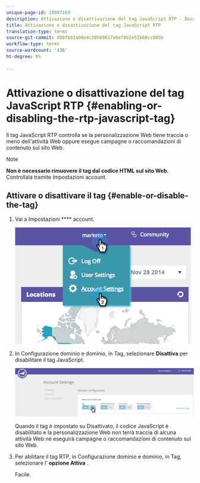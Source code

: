 ```yaml
---
unique-page-id: 10097163
description: Attivazione o disattivazione del tag JavaScript RTP - Documenti Marketo - Documentazione prodotto
title: Attivazione o disattivazione del tag JavaScript RTP
translation-type: tm+mt
source-git-commit: d88fb92a00e4c20509617e6ef8b2e51b66cc085b
workflow-type: tm+mt
source-wordcount: '136'
ht-degree: 0%

---
```



# Attivazione o disattivazione del tag JavaScript RTP {#enabling-or-disabling-the-rtp-javascript-tag}

Il tag JavaScript RTP controlla se la personalizzazione Web tiene traccia o meno dell&#39;attività Web oppure esegue campagne o raccomandazioni di contenuto sul sito Web.

>[!NOTE]
>
>**Non è necessario rimuovere il tag dal codice HTML sul sito Web.** Controllala tramite Impostazioni account.

## Attivare o disattivare il tag {#enable-or-disable-the-tag}

1. Vai a Impostazioni **** account.

   ![](assets/image2014-12-1-23-3a3-3a12.png)

1. In Configurazione dominio e dominio, in Tag, selezionare **Disattiva** per disabilitare il tag JavaScript.

   ![](assets/account-settings-domain-tag.jpg)

   Quando il tag è impostato su Disattivato, il codice JavaScript è disabilitato e la personalizzazione Web non terrà traccia di alcuna attività Web né eseguirà campagne o raccomandazioni di contenuto sul sito Web.

1. Per abilitare il tag RTP, in Configurazione dominio e dominio, in Tag, selezionare l’ **opzione Attiva** .

   Facile.


